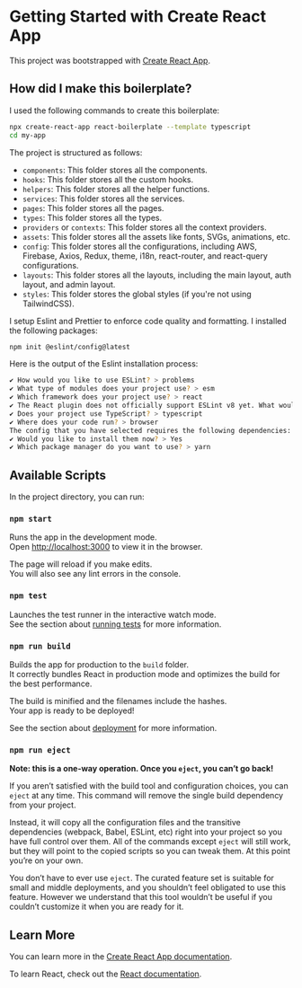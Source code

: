 # Getting Started with Create React App

This project was bootstrapped with [Create React App](https://github.com/facebook/create-react-app).

## How did I make this boilerplate?

I used the following commands to create this boilerplate:

```bash
npx create-react-app react-boilerplate --template typescript
cd my-app
```

The project is structured as follows:

- `components`: This folder stores all the components.
- `hooks`: This folder stores all the custom hooks.
- `helpers`: This folder stores all the helper functions.
- `services`: This folder stores all the services.
- `pages`: This folder stores all the pages.
- `types`: This folder stores all the types.
- `providers` or `contexts`: This folder stores all the context providers.
- `assets`: This folder stores all the assets like fonts, SVGs, animations, etc.
- `config`: This folder stores all the configurations, including AWS, Firebase, Axios, Redux, theme, i18n, react-router, and react-query configurations.
- `layouts`: This folder stores all the layouts, including the main layout, auth layout, and admin layout.
- `styles`: This folder stores the global styles (if you're not using TailwindCSS).

I setup Eslint and Prettier to enforce code quality and formatting. I installed the following packages:

```bash
npm init @eslint/config@latest
```

Here is the output of the Eslint installation process:

```bash
✔ How would you like to use ESLint? > problems
✔ What type of modules does your project use? > esm
✔ Which framework does your project use? > react
✔ The React plugin does not officially support ESLint v8 yet. What would you like to do? > 8.x
✔ Does your project use TypeScript? > typescript
✔ Where does your code run? > browser
The config that you have selected requires the following dependencies: eslint@8.x, globals, @eslint/js, typescript-eslint, eslint-plugin-react
✔ Would you like to install them now? > Yes
✔ Which package manager do you want to use? > yarn
```

## Available Scripts

In the project directory, you can run:

### `npm start`

Runs the app in the development mode.\
Open [http://localhost:3000](http://localhost:3000) to view it in the browser.

The page will reload if you make edits.\
You will also see any lint errors in the console.

### `npm test`

Launches the test runner in the interactive watch mode.\
See the section about [running tests](https://facebook.github.io/create-react-app/docs/running-tests) for more information.

### `npm run build`

Builds the app for production to the `build` folder.\
It correctly bundles React in production mode and optimizes the build for the best performance.

The build is minified and the filenames include the hashes.\
Your app is ready to be deployed!

See the section about [deployment](https://facebook.github.io/create-react-app/docs/deployment) for more information.

### `npm run eject`

**Note: this is a one-way operation. Once you `eject`, you can’t go back!**

If you aren’t satisfied with the build tool and configuration choices, you can `eject` at any time. This command will remove the single build dependency from your project.

Instead, it will copy all the configuration files and the transitive dependencies (webpack, Babel, ESLint, etc) right into your project so you have full control over them. All of the commands except `eject` will still work, but they will point to the copied scripts so you can tweak them. At this point you’re on your own.

You don’t have to ever use `eject`. The curated feature set is suitable for small and middle deployments, and you shouldn’t feel obligated to use this feature. However we understand that this tool wouldn’t be useful if you couldn’t customize it when you are ready for it.

## Learn More

You can learn more in the [Create React App documentation](https://facebook.github.io/create-react-app/docs/getting-started).

To learn React, check out the [React documentation](https://reactjs.org/).

```

```
